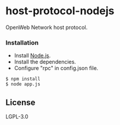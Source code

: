 # host-protocol-nodejs
 OpenWeb Network host protocol.

### Installation

- Install [Node.js](https://nodejs.org/).
- Install the dependencies.
- Configure "rpc" in config.json file.

```
$ npm install
$ node app.js
```

License
----

LGPL-3.0
